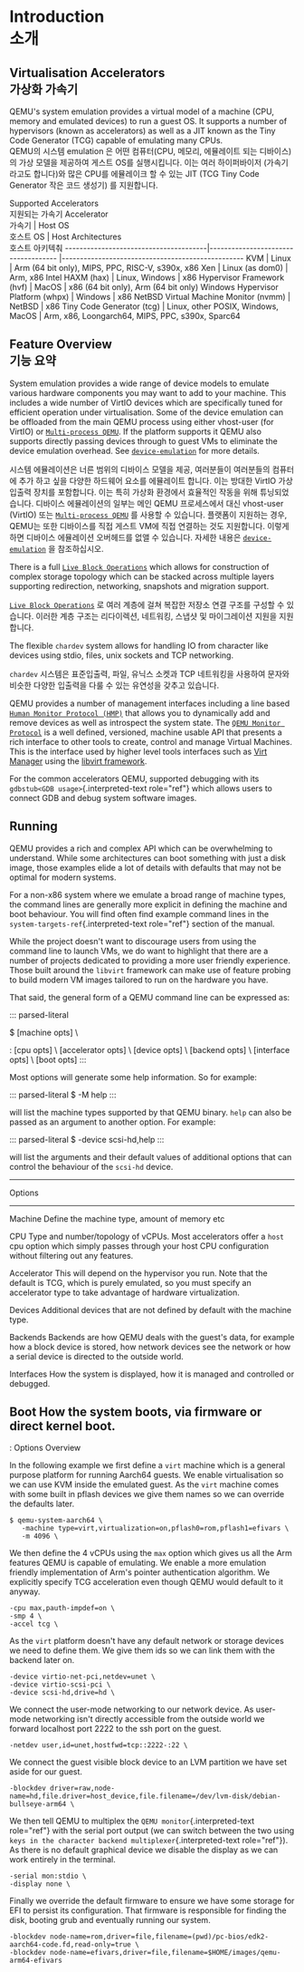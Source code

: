 # Introduction<br>소개

## Virtualisation Accelerators<br>가상화 가속기

QEMU\'s system emulation provides a virtual model of a machine (CPU,
memory and emulated devices) to run a guest OS. It supports a number of
hypervisors (known as accelerators) as well as a JIT known as the Tiny
Code Generator (TCG) capable of emulating many CPUs.<br>
QEMU의 시스템 emulation 은 어떤 컴퓨터(CPU, 메모리, 에뮬레이트 되는 디바이스)의 가상 모델을 제공하여 게스트 OS를 실행시킵니다. 이는 여러 하이퍼바이저 (가속기라고도 합니다)와 많은 CPU를 에뮬레이크 할 수 있는 JIT (TCG Tiny Code Generator 작은 코드 생성기) 를 지원합니다.

Supported Accelerators<br>지원되는 가속기
  Accelerator<br>가속기                    |   Host OS<br>호스트 OS               |               Host Architectures<br>호스트 아키텍춰
  ---------------------------------------|------------------------------------ |--------------------------------------------------
  KVM                                    | Linux                               | Arm (64 bit only), MIPS, PPC, RISC-V, s390x, x86
  Xen                                    | Linux (as dom0)                     | Arm, x86
  Intel HAXM (hax)                       | Linux, Windows                      | x86
  Hypervisor Framework (hvf)             | MacOS                               | x86 (64 bit only), Arm (64 bit only)
  Windows Hypervisor Platform (whpx)     | Windows                             | x86
  NetBSD Virtual Machine Monitor (nvmm)  | NetBSD                              | x86
  Tiny Code Generator (tcg)              | Linux, other POSIX, Windows, MacOS  | Arm, x86, Loongarch64, MIPS, PPC, s390x, Sparc64


## Feature Overview<br>기능 요약

System emulation provides a wide range of device models to emulate
various hardware components you may want to add to your machine. This
includes a wide number of VirtIO devices which are specifically tuned
for efficient operation under virtualisation. Some of the device
emulation can be offloaded from the main QEMU process using either
vhost-user (for VirtIO) or [`Multi-process QEMU`](multi-process.md). If the platform supports it QEMU also supports directly
passing devices through to guest VMs to eliminate the device emulation
overhead. See [`device-emulation`](device-emulation.md) for more
details.

시스템 에뮬레이션은 너른 범위의 디바이스 모델을 제공, 여러분들이 여러분들의 컴퓨터에 추가 하고 싶을 다양한 하드웨어 요소를 에뮬레이트 합니다.  이는 방대한 VirtIO 가상입출력 장치를 포함합니다. 이는 특히 가상화 환경에서 효율적인 작동을 위해 튜닝되었습니다. 디바이스 에뮬레이션의 일부는 메인 QEMU 프로세스에서 대신 vhost-user (VirtIO) 또는 [`Multi-process QEMU`](multi-process.md) 를 사용할 수 있습니다. 플랫폼이 지원하는 경우, QEMU는 또한 디바이스를 직접 게스트 VM에 직접 연결하는 것도 지원합니다.  이렇게 하면 디바이스 에뮬레이션 오버헤드를 없앨 수 있습니다. 자세한 내용은 [`device-emulation`](device-emulation.md) 을 참조하십시오.

There is a full
[`Live Block Operations`](../interop/live-block-operations.md) which allows for construction of complex storage topology
which can be stacked across multiple layers supporting redirection,
networking, snapshots and migration support.

[`Live Block Operations`](../interop/live-block-operations.md) 로 여러 계층에 걸쳐 복잡한 저장소 연결 구조를 구성할 수 있습니다. 이러한  계층 구조는 리다이렉션, 네트워킹, 스냅샷 및 마이그레이션 지원을 지원합니다.

The flexible `chardev` system allows for handling IO from character like
devices using stdio, files, unix sockets and TCP networking.

`chardev` 시스템은 표준입출력, 파일, 유닉스 소켓과 TCP 네트워킹을 사용하여 문자와 비슷한 다양한 입출력을 다룰 수 있는 유연성을 갖추고 있습니다.

QEMU provides a number of management interfaces including a line based
[`Human Monitor Protocol (HMP)`](monitor.md) that allows you to dynamically add and remove devices as
well as introspect the system state. The
[`QEMU Monitor Protocol`](../interop/qemu-qmp-ref.md) is
a well defined, versioned, machine usable API that presents a rich
interface to other tools to create, control and manage Virtual Machines.
This is the interface used by higher level tools interfaces such as
[Virt Manager](https://virt-manager.org/) using the [libvirt
framework](https://libvirt.org).

For the common accelerators QEMU, supported debugging with its
`gdbstub<GDB usage>`{.interpreted-text role="ref"} which allows users to
connect GDB and debug system software images.

## Running

QEMU provides a rich and complex API which can be overwhelming to
understand. While some architectures can boot something with just a disk
image, those examples elide a lot of details with defaults that may not
be optimal for modern systems.

For a non-x86 system where we emulate a broad range of machine types,
the command lines are generally more explicit in defining the machine
and boot behaviour. You will find often find example command lines in
the `system-targets-ref`{.interpreted-text role="ref"} section of the
manual.

While the project doesn\'t want to discourage users from using the
command line to launch VMs, we do want to highlight that there are a
number of projects dedicated to providing a more user friendly
experience. Those built around the `libvirt` framework can make use of
feature probing to build modern VM images tailored to run on the
hardware you have.

That said, the general form of a QEMU command line can be expressed as:

::: parsed-literal

\$ \[machine opts\] \\

:   \[cpu opts\] \\ \[accelerator opts\] \\ \[device opts\] \\ \[backend
    opts\] \\ \[interface opts\] \\ \[boot opts\]
:::

Most options will generate some help information. So for example:

::: parsed-literal
\$ -M help
:::

will list the machine types supported by that QEMU binary. `help` can
also be passed as an argument to another option. For example:

::: parsed-literal
\$ -device scsi-hd,help
:::

will list the arguments and their default values of additional options
that can control the behaviour of the `scsi-hd` device.

  -----------------------------------------------------------------------------
  Options       
  ------------- ---------------------------------------------------------------
  Machine       Define the machine type, amount of memory etc

  CPU           Type and number/topology of vCPUs. Most accelerators offer a
                `host` cpu option which simply passes through your host CPU
                configuration without filtering out any features.

  Accelerator   This will depend on the hypervisor you run. Note that the
                default is TCG, which is purely emulated, so you must specify
                an accelerator type to take advantage of hardware
                virtualization.

  Devices       Additional devices that are not defined by default with the
                machine type.

  Backends      Backends are how QEMU deals with the guest\'s data, for example
                how a block device is stored, how network devices see the
                network or how a serial device is directed to the outside
                world.

  Interfaces    How the system is displayed, how it is managed and controlled
                or debugged.

  Boot          How the system boots, via firmware or direct kernel boot.
  -----------------------------------------------------------------------------

  : Options Overview

In the following example we first define a `virt` machine which is a
general purpose platform for running Aarch64 guests. We enable
virtualisation so we can use KVM inside the emulated guest. As the
`virt` machine comes with some built in pflash devices we give them
names so we can override the defaults later.

``` 
$ qemu-system-aarch64 \
   -machine type=virt,virtualization=on,pflash0=rom,pflash1=efivars \
   -m 4096 \
```

We then define the 4 vCPUs using the `max` option which gives us all the
Arm features QEMU is capable of emulating. We enable a more emulation
friendly implementation of Arm\'s pointer authentication algorithm. We
explicitly specify TCG acceleration even though QEMU would default to it
anyway.

``` 
-cpu max,pauth-impdef=on \
-smp 4 \
-accel tcg \
```

As the `virt` platform doesn\'t have any default network or storage
devices we need to define them. We give them ids so we can link them
with the backend later on.

``` 
-device virtio-net-pci,netdev=unet \
-device virtio-scsi-pci \
-device scsi-hd,drive=hd \
```

We connect the user-mode networking to our network device. As user-mode
networking isn\'t directly accessible from the outside world we forward
localhost port 2222 to the ssh port on the guest.

``` 
-netdev user,id=unet,hostfwd=tcp::2222-:22 \
```

We connect the guest visible block device to an LVM partition we have
set aside for our guest.

``` 
-blockdev driver=raw,node-name=hd,file.driver=host_device,file.filename=/dev/lvm-disk/debian-bullseye-arm64 \
```

We then tell QEMU to multiplex the `QEMU monitor`{.interpreted-text
role="ref"} with the serial port output (we can switch between the two
using `keys in the
character backend multiplexer`{.interpreted-text role="ref"}). As there
is no default graphical device we disable the display as we can work
entirely in the terminal.

``` 
-serial mon:stdio \
-display none \
```

Finally we override the default firmware to ensure we have some storage
for EFI to persist its configuration. That firmware is responsible for
finding the disk, booting grub and eventually running our system.

``` 
-blockdev node-name=rom,driver=file,filename=(pwd)/pc-bios/edk2-aarch64-code.fd,read-only=true \
-blockdev node-name=efivars,driver=file,filename=$HOME/images/qemu-arm64-efivars
```
